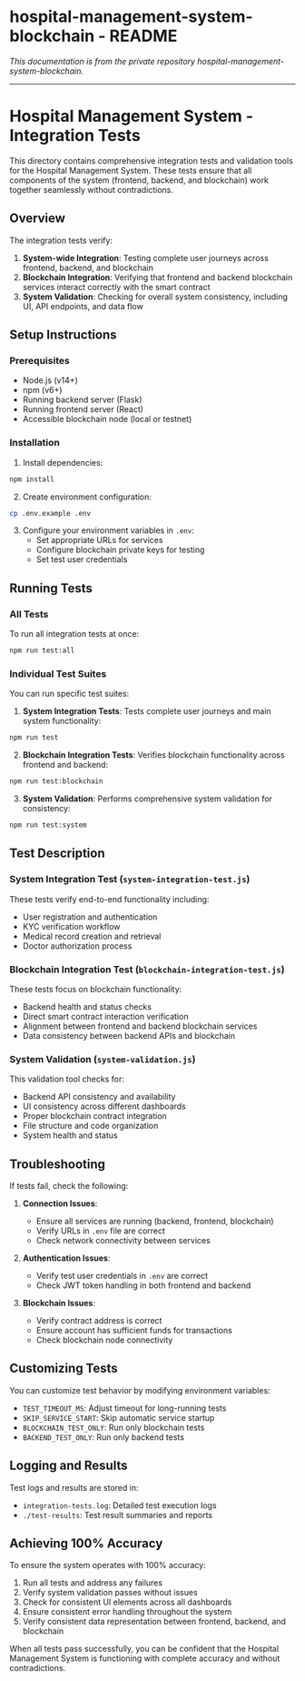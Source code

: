 # hospital-management-system-blockchain - README

*This documentation is from the private repository hospital-management-system-blockchain.*

---

# Hospital Management System - Integration Tests

This directory contains comprehensive integration tests and validation tools for the Hospital Management System. These tests ensure that all components of the system (frontend, backend, and blockchain) work together seamlessly without contradictions.

## Overview

The integration tests verify:

1. **System-wide Integration**: Testing complete user journeys across frontend, backend, and blockchain
2. **Blockchain Integration**: Verifying that frontend and backend blockchain services interact correctly with the smart contract
3. **System Validation**: Checking for overall system consistency, including UI, API endpoints, and data flow

## Setup Instructions

### Prerequisites

- Node.js (v14+)
- npm (v6+)
- Running backend server (Flask)
- Running frontend server (React)
- Accessible blockchain node (local or testnet)

### Installation

1. Install dependencies:

```bash
npm install
```

2. Create environment configuration:

```bash
cp .env.example .env
```

3. Configure your environment variables in `.env`:
   - Set appropriate URLs for services
   - Configure blockchain private keys for testing
   - Set test user credentials

## Running Tests

### All Tests

To run all integration tests at once:

```bash
npm run test:all
```

### Individual Test Suites

You can run specific test suites:

1. **System Integration Tests**:
   Tests complete user journeys and main system functionality:

```bash
npm run test
```

2. **Blockchain Integration Tests**:
   Verifies blockchain functionality across frontend and backend:

```bash
npm run test:blockchain
```

3. **System Validation**:
   Performs comprehensive system validation for consistency:

```bash
npm run test:system
```

## Test Description

### System Integration Test (`system-integration-test.js`)

These tests verify end-to-end functionality including:
- User registration and authentication
- KYC verification workflow
- Medical record creation and retrieval
- Doctor authorization process

### Blockchain Integration Test (`blockchain-integration-test.js`)

These tests focus on blockchain functionality:
- Backend health and status checks
- Direct smart contract interaction verification
- Alignment between frontend and backend blockchain services
- Data consistency between backend APIs and blockchain

### System Validation (`system-validation.js`)

This validation tool checks for:
- Backend API consistency and availability
- UI consistency across different dashboards
- Proper blockchain contract integration
- File structure and code organization
- System health and status

## Troubleshooting

If tests fail, check the following:

1. **Connection Issues**:
   - Ensure all services are running (backend, frontend, blockchain)
   - Verify URLs in `.env` file are correct
   - Check network connectivity between services

2. **Authentication Issues**:
   - Verify test user credentials in `.env` are correct
   - Check JWT token handling in both frontend and backend

3. **Blockchain Issues**:
   - Verify contract address is correct
   - Ensure account has sufficient funds for transactions
   - Check blockchain node connectivity

## Customizing Tests

You can customize test behavior by modifying environment variables:

- `TEST_TIMEOUT_MS`: Adjust timeout for long-running tests
- `SKIP_SERVICE_START`: Skip automatic service startup
- `BLOCKCHAIN_TEST_ONLY`: Run only blockchain tests
- `BACKEND_TEST_ONLY`: Run only backend tests

## Logging and Results

Test logs and results are stored in:

- `integration-tests.log`: Detailed test execution logs
- `./test-results`: Test result summaries and reports

## Achieving 100% Accuracy

To ensure the system operates with 100% accuracy:

1. Run all tests and address any failures
2. Verify system validation passes without issues
3. Check for consistent UI elements across all dashboards
4. Ensure consistent error handling throughout the system
5. Verify consistent data representation between frontend, backend, and blockchain

When all tests pass successfully, you can be confident that the Hospital Management System is functioning with complete accuracy and without contradictions.

